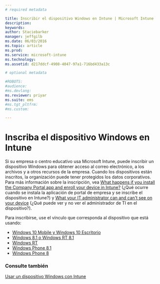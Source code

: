 ```yaml
---
# required metadata

title: Inscribir el dispositivo Windows en Intune | Microsoft Intune
description:
keywords:
author: Staciebarker
manager: jeffgilb
ms.date: 06/03/2016
ms.topic: article
ms.prod:
ms.service: microsoft-intune
ms.technology:
ms.assetid: d217ddcf-4908-4047-97a1-716bd433a13c

# optional metadata

#ROBOTS:
#audience:
#ms.devlang:
ms.reviewer: priyar
ms.suite: ems
#ms.tgt_pltfrm:
#ms.custom:

---
```



# Inscriba el dispositivo Windows en Intune

Si su empresa o centro educativo usa Microsoft Intune, puede inscribir un dispositivo Windows para obtener acceso al correo electrónico, a los archivos y a otros recursos de la empresa. Cuando los dispositivos están inscritos, la organización puede tener protegidos los datos corporativos. Para más información sobre la inscripción, vea [What happens if you install the Company Portal app and enroll your device in Intune?](what-happens-if-you-install-the-company-portal-app-and-enroll-your-device-in-intune-windows.md) (¿Qué ocurre cuando se instala la aplicación de portal de empresa y se inscribe el dispositivo en Intune?) y [What your IT administrator can and can't see on your device](what-can-your-it-administrator-see-when-you-enroll-your-device-in-intune-windows.md) (¿Qué puede ver y no ver el administrador de TI en el dispositivo?).

Para inscribirse, use el vínculo que corresponda al dispositivo que está usando:

- [Windows 10 Mobile y Windows 10 Escritorio](enroll-your-w10-phone-or-w10-pc-windows.md)</br>
- [Windows 8.1 o Windows RT 8.1](enroll-your-w81-or-rt81-windows.md)</br>
- [Windows RT](enroll-your-rt-windows.md)</br>
- [Windows Phone 8,1](enroll-your-wp81-windows.md)</br>
- [Windows Phone 8](enroll-your-wp8-windows.md)


### Consulte también
[Usar un dispositivo Windows con Intune](using-your-windows-device-with-intune.md)



<!--HONumber=Jun16_HO1-->


